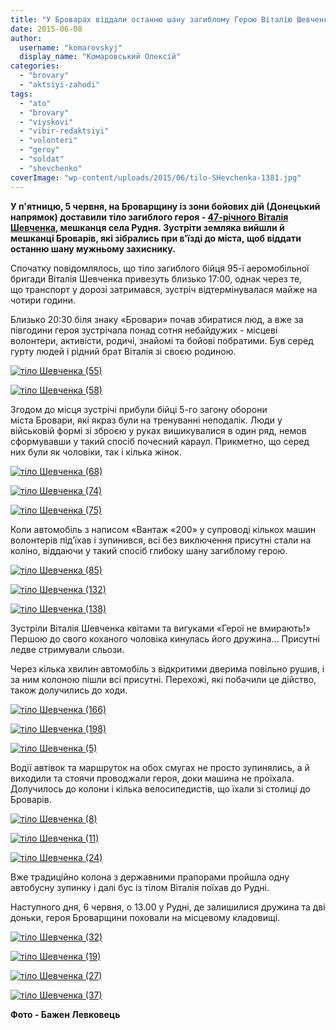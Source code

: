 ```yaml
---
title: "У Броварах віддали останню шану загиблому Герою Віталію Шевченку"
date: 2015-06-08
author: 
  username: "komarovskyj"
  display_name: "Комаровський Олексій"
categories: 
  - "brovary"
  - "aktsiyi-zahodi"
tags: 
  - "ato"
  - "brovary"
  - "viyskovi"
  - "vibir-redaktsiyi"
  - "volonteri"
  - "geroy"
  - "soldat"
  - "shevchenko"
coverImage: "wp-content/uploads/2015/06/tilo-SHevchenka-1381.jpg"
---
```


**У п'ятницю, 5 червня, на Броварщину із зони бойових дій (Донецький напрямок) доставили тіло загиблого героя - [47-річного Віталія Шевченка](https://mpz.brovary.org/tilo-zagiblogo-u-boyah-pid-mar-yinkoyu-vitaliya-shevchenka-sogodni-privezut-brovariv/), мешканця села Рудня. Зустріти земляка вийшли й мешканці Броварів, які зібрались при в'їзді до міста, щоб віддати останню шану мужньому захиснику.** 

Спочатку повідомлялось, що тіло загиблого бійця 95-ї аеромобільної бригади Віталія Шевченка привезуть близько 17:00, однак через те, що транспорт у дорозі затримався, зустріч відтермінувалася майже на чотири години.

Близько 20:30 біля знаку «Бровари» почав збиратися люд, а вже за півгодини героя зустрічала понад сотня небайдужих - місцеві волонтери, активісти, родичі, знайомі та бойові побратими. Був серед гурту людей і рідний брат Віталія зі своєю родиною.

[![тіло Шевченка (55)](https://mpz.brovary.org/wp-content/uploads/2015/06/tilo-SHevchenka-55.jpg)](https://mpz.brovary.org/wp-content/uploads/2015/06/tilo-SHevchenka-55.jpg)

[![тіло Шевченка (58)](https://mpz.brovary.org/wp-content/uploads/2015/06/tilo-SHevchenka-58.jpg)](https://mpz.brovary.org/wp-content/uploads/2015/06/tilo-SHevchenka-58.jpg)

Згодом до місця зустрічі прибули бійці 5-го загону оборони міста Бровари, які якраз були на тренуванні неподалік. Люди у військовій формі зі зброєю у руках вишикувалися в один ряд, немов сформувавши у такий спосіб почесний караул. Прикметно, що серед них були як чоловіки, так і кілька жінок.

[![тіло Шевченка (68)](https://mpz.brovary.org/wp-content/uploads/2015/06/tilo-SHevchenka-68.jpg)](https://mpz.brovary.org/wp-content/uploads/2015/06/tilo-SHevchenka-68.jpg)

[![тіло Шевченка (74)](https://mpz.brovary.org/wp-content/uploads/2015/06/tilo-SHevchenka-74.jpg)](https://mpz.brovary.org/wp-content/uploads/2015/06/tilo-SHevchenka-74.jpg)

[![тіло Шевченка (75)](https://mpz.brovary.org/wp-content/uploads/2015/06/tilo-SHevchenka-75.jpg)](https://mpz.brovary.org/wp-content/uploads/2015/06/tilo-SHevchenka-75.jpg)

Коли автомобіль з написом «Вантаж «200» у супроводі кількох машин волонтерів під’їхав і зупинився, всі без виключення присутні стали на коліно, віддаючи у такий спосіб глибоку шану загиблому герою.

[![тіло Шевченка (85)](https://mpz.brovary.org/wp-content/uploads/2015/06/tilo-SHevchenka-85.jpg)](https://mpz.brovary.org/wp-content/uploads/2015/06/tilo-SHevchenka-85.jpg)

[![тіло Шевченка (132)](https://mpz.brovary.org/wp-content/uploads/2015/06/tilo-SHevchenka-132.jpg)](https://mpz.brovary.org/wp-content/uploads/2015/06/tilo-SHevchenka-132.jpg)

[![тіло Шевченка (138)](https://mpz.brovary.org/wp-content/uploads/2015/06/tilo-SHevchenka-138.jpg)](https://mpz.brovary.org/wp-content/uploads/2015/06/tilo-SHevchenka-138.jpg)

Зустріли Віталія Шевченка квітами та вигуками «Герої не вмирають!» Першою до свого коханого чоловіка кинулась його дружина... Присутні ледве стримували сльози.

Через кілька хвилин автомобіль з відкритими дверима повільно рушив, і за ним колоною пішли всі присутні. Перехожі, які побачили це дійство, також долучились до ходи.

[![тіло Шевченка (166)](https://mpz.brovary.org/wp-content/uploads/2015/06/tilo-SHevchenka-166.jpg)](https://mpz.brovary.org/wp-content/uploads/2015/06/tilo-SHevchenka-166.jpg)

[![тіло Шевченка (198)](https://mpz.brovary.org/wp-content/uploads/2015/06/tilo-SHevchenka-198.jpg)](https://mpz.brovary.org/wp-content/uploads/2015/06/tilo-SHevchenka-198.jpg)

[![тіло Шевченка (5)](https://mpz.brovary.org/wp-content/uploads/2015/06/tilo-SHevchenka-5.jpg)](https://mpz.brovary.org/wp-content/uploads/2015/06/tilo-SHevchenka-5.jpg)

Водії автівок та маршруток на обох смугах не просто зупинялись, а й виходили та стоячи проводжали героя, доки машина не проїхала. Долучилось до колони і кілька велосипедистів, що їхали зі столиці до Броварів.

[![тіло Шевченка (8)](https://mpz.brovary.org/wp-content/uploads/2015/06/tilo-SHevchenka-8.jpg)](https://mpz.brovary.org/wp-content/uploads/2015/06/tilo-SHevchenka-8.jpg)

[![тіло Шевченка (11)](https://mpz.brovary.org/wp-content/uploads/2015/06/tilo-SHevchenka-11.jpg)](https://mpz.brovary.org/wp-content/uploads/2015/06/tilo-SHevchenka-11.jpg)

[![тіло Шевченка (24)](https://mpz.brovary.org/wp-content/uploads/2015/06/tilo-SHevchenka-24.jpg)](https://mpz.brovary.org/wp-content/uploads/2015/06/tilo-SHevchenka-24.jpg)

Вже традиційно колона з державними прапорами пройшла одну автобусну зупинку і далі бус із тілом Віталія поїхав до Рудні.

Наступного дня, 6 червня, о 13.00 у Рудні, де залишилися дружина та дві доньки, героя Броварщини поховали на місцевому кладовищі.

[![тіло Шевченка (32)](https://mpz.brovary.org/wp-content/uploads/2015/06/tilo-SHevchenka-32.jpg)](https://mpz.brovary.org/wp-content/uploads/2015/06/tilo-SHevchenka-32.jpg)

[![тіло Шевченка (19)](https://mpz.brovary.org/wp-content/uploads/2015/06/tilo-SHevchenka-19.jpg)](https://mpz.brovary.org/wp-content/uploads/2015/06/tilo-SHevchenka-19.jpg)

[![тіло Шевченка (27)](https://mpz.brovary.org/wp-content/uploads/2015/06/tilo-SHevchenka-27.jpg)](https://mpz.brovary.org/wp-content/uploads/2015/06/tilo-SHevchenka-27.jpg)

[![тіло Шевченка (37)](https://mpz.brovary.org/wp-content/uploads/2015/06/tilo-SHevchenka-37.jpg)](https://mpz.brovary.org/wp-content/uploads/2015/06/tilo-SHevchenka-37.jpg)

**Фото - Бажен Левковець**
